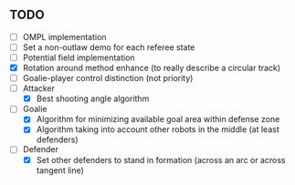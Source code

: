 TODO
----

- [ ] OMPL implementation
- [ ] Set a non-outlaw demo for each referee state
- [ ] Potential field implementation
- [x] Rotation around method enhance (to really describe a circular track)
- [ ] Goalie-player control distinction (not priority)
- [ ] Attacker
    - [x] Best shooting angle algorithm
- [ ] Goalie
    - [x] Algorithm for minimizing available goal area within defense zone
    - [x] Algorithm taking into account other robots in the middle (at least defenders)
- [ ] Defender
    - [x] Set other defenders to stand in formation (across an arc or across tangent line)
